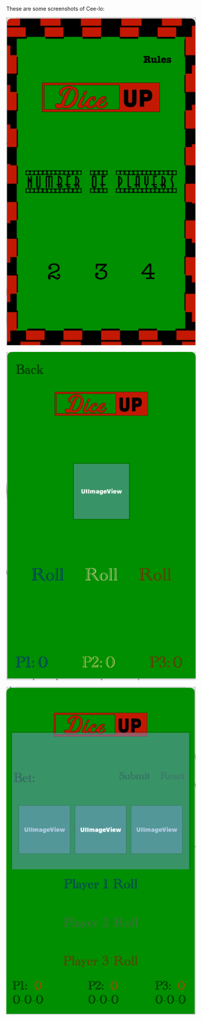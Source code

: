 These are some screenshots of Cee-lo: 



![](Screen%20Shot%202020-01-19%20at%209.31.20%20PM.png)

![](Screen%20Shot%202020-01-19%20at%209.31.38%20PM.png)

![](Screen%20Shot%202020-01-19%20at%209.31.57%20PM.png)
